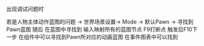 出现调试问题时

若是人物主体动作蓝图的问题 -> 世界场景设置-> Mode -> 默认Pawn -> 寻找到Pawn蓝图
随后 在蓝图中寻找到 输入映射所有的蓝图节点 F9打断点 触发后F10下一步
在组件中可以寻找到Pawn所对应的动画蓝图
在事件图表中可以找到